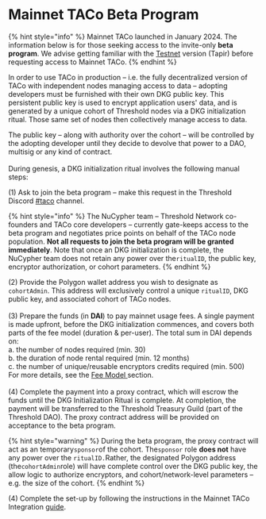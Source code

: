 # Mainnet TACo Beta Program

{% hint style="info" %}
Mainnet TACo launched in January 2024. The information below is for those seeking access to the invite-only **beta program**. We advise getting familiar with the [Testnet](../integration-guides/get-started-with-tac.md) version (Tapir) before requesting access to Mainnet TACo.
{% endhint %}

In order to use TACo in production – i.e. the fully decentralized version of TACo with independent nodes managing access to data – adopting developers must be furnished with their own DKG public key. This persistent public key is used to encrypt application users' data, and is generated by a unique cohort of Threshold nodes via a DKG initialization ritual. Those same set of nodes then collectively manage access to data.&#x20;

The public key – along with authority over the cohort – will be controlled by the adopting developer until they decide to devolve that power to a DAO, multisig or any kind of contract. \
\
During genesis, a DKG initialization ritual involves the following manual steps:&#x20;

(1) Ask to join the beta program – make this request in the Threshold Discord [#taco](https://discord.com/channels/866378471868727316/870383642751430666) channel.&#x20;

{% hint style="info" %}
The NuCypher team –  Threshold Network co-founders and TACo core developers – currently gate-keeps access to the beta program and negotiates price points on behalf of the TACo node population. **Not all requests to join the beta program will be granted immediately**. Note that once an DKG initialization is complete, the NuCypher team does not retain any power over the`ritualID`, the public key, encryptor authorization, or cohort parameters.&#x20;
{% endhint %}

(2) Provide the Polygon wallet address you wish to designate as `cohortAdmin`. This address will exclusively control a unique `ritualID`, DKG public key, and associated cohort of TACo nodes.\
\
(3) Prepare the funds (in **DAI**) to pay mainnet usage fees. A single payment is made upfront, before the DKG initialization commences, and covers both parts of the fee model (duration & per-user). The total  sum in DAI depends on:\
a. the number of nodes required (min. 30)\
b. the duration of node rental required (min. 12 months)\
c. the number of unique/reusable encryptors credits required (min. 500) \
For more details, see the [Fee Model ](../mainnet-fees.md)section. \
\
(4) Complete the payment into a proxy contract, which will escrow the funds until the DKG Initialization Ritual is complete. At completion, the payment will be transferred to the Threshold Treasury Guild (part of the Threshold DAO). The proxy contract address will be provided on acceptance to the beta program.&#x20;

{% hint style="warning" %}
During the beta program, the proxy contract will act as an temporary`sponsor`of the cohort. The`sponsor` role **does not** have any power over the `ritualID.`Rather, the designated Polygon address (the`cohortAdmin`role) will have complete control over the DKG public key, the allow logic to authorize encryptors, and cohort/network-level parameters – e.g. the size of the cohort.&#x20;
{% endhint %}

(4) Complete the set-up by following the instructions in the Mainnet TACo Integration [guide](../integration-guides/mainnet-taco-integration.md).
